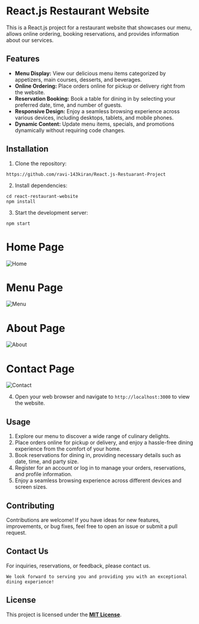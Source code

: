 # React.js Restaurant Website
 This is a React.js project for a restaurant website that showcases our menu, allows online ordering, booking reservations, and provides information about our services.
 ## Features
 -  **Menu Display:** View our delicious menu items categorized by appetizers, main courses, desserts, and beverages.
 -  **Online Ordering:** Place orders online for pickup or delivery right from the website.
 -  **Reservation Booking:** Book a table for dining in by selecting your preferred date, time, and number of guests.
 -  **Responsive Design:** Enjoy a seamless browsing experience across various devices, including desktops, tablets, and mobile phones. 
 -  **Dynamic Content:** Update menu items, specials, and promotions dynamically without requiring code changes.
 ## Installation
 1. Clone the repository:
```
https://github.com/ravi-143kiran/React.js-Restuarant-Project
 ```
 2.  Install dependencies:
```
cd react-restaurant-website
npm install
```
3.  Start the development server:
```
npm start
```
# **Home Page**
![Home](https://github.com/ravi-143kiran/React.js-Restuarant-Project/assets/119074585/9834392b-9dec-4dd8-a979-e1f8f74b77cb)

# **Menu Page**
![Menu](https://github.com/ravi-143kiran/React.js-Restuarant-Project/assets/119074585/b2156cf4-9a24-4f86-85bf-a83a0b9046e7)

# **About Page**
![About](https://github.com/ravi-143kiran/React.js-Restuarant-Project/assets/119074585/d238db31-e9a2-4e93-8fe6-1ea0c64c73c5)

# **Contact Page**
![Contact](https://github.com/ravi-143kiran/React.js-Restuarant-Project/assets/119074585/cea0edba-8d2a-46c9-b13d-b524555cbd0a)

4.  Open your web browser and navigate to `http://localhost:3000` to view the website.
## Usage
1.  Explore our menu to discover a wide range of culinary delights.
2.  Place orders online for pickup or delivery, and enjoy a hassle-free dining experience from the comfort of your home.
3.  Book reservations for dining in, providing necessary details such as date, time, and party size.
4.  Register for an account or log in to manage your orders, reservations, and profile information.
5.  Enjoy a seamless browsing experience across different devices and screen sizes.
## Contributing
Contributions are welcome! If you have ideas for new features, improvements, or bug fixes, feel free to open an issue or submit a pull request.
## Contact Us
For inquiries, reservations, or feedback, please contact us.

``
We look forward to serving you and providing you with an exceptional dining experience!
``
## License
This project is licensed under the **[MIT License](https://opensource.org/license/mit/ "Optional Title")**.
